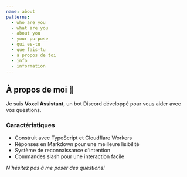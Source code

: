 ```yaml
---
name: about
patterns:
  - who are you
  - what are you
  - about you
  - your purpose
  - qui es-tu
  - que fais-tu
  - à propos de toi
  - info
  - information
---
```

## À propos de moi 🤖

Je suis **Voxel Assistant**, un bot Discord développé pour vous aider avec vos questions.

### Caractéristiques
- Construit avec TypeScript et Cloudflare Workers
- Réponses en Markdown pour une meilleure lisibilité
- Système de reconnaissance d'intention
- Commandes slash pour une interaction facile

*N'hésitez pas à me poser des questions!* 